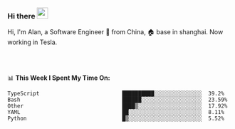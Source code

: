 ### Hi there <img src="https://media.giphy.com/media/hvRJCLFzcasrR4ia7z/giphy.gif" width="25px">

<!-- ![visitors](https://visitor-badge.glitch.me/badge?page_id=dislfyer.dislfyer) -->

Hi, I'm Alan, a Software Engineer 🚀 from China, 🏠 base in shanghai. Now working in Tesla.

<br/>
<br/>

📊 **This Week I Spent My Time On:**


<!--START_SECTION:waka-->

```text
TypeScript                          ██████████░░░░░░░░░░░░░░░  39.2%
Bash                                ██████░░░░░░░░░░░░░░░░░░░  23.59%
Other                               ████▒░░░░░░░░░░░░░░░░░░░░  17.92%
YAML                                ██░░░░░░░░░░░░░░░░░░░░░░░  8.11%
Python                              █▒░░░░░░░░░░░░░░░░░░░░░░░  5.52%
```

<!--END_SECTION:waka-->

<!--
**About Me:**
 -->
